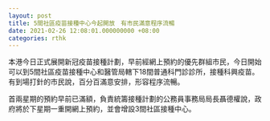 ```yaml
---
layout: post
title: 5間社區疫苗接種中心今起開放　有市民滿意程序流暢
date: 2021-02-26 12:08:01.000000000 +08:00
categories: rthk
---
```


本港今日正式展開新冠疫苗接種計劃，早前經網上預約的優先群組市民，今日開始可以到5間社區疫苗接種中心和醫管局轄下18間普通科門診診所，接種科興疫苗。有到場打針的市民說，百分百滿意安排，形容程序流暢。

首兩星期的預約早前已滿額，負責統籌接種計劃的公務員事務局局長聶德權說，政府將於下星期一重開網上預約，並會增設3間社區接種中心。
